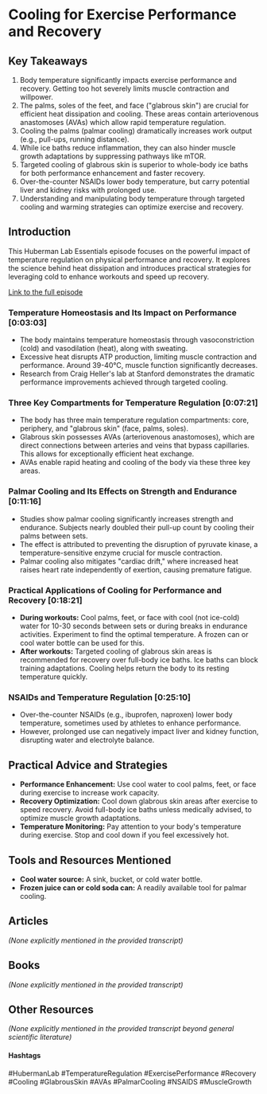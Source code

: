 # Cooling for Exercise Performance and Recovery

## Key Takeaways
1.  Body temperature significantly impacts exercise performance and recovery.  Getting too hot severely limits muscle contraction and willpower.
2.  The palms, soles of the feet, and face ("glabrous skin") are crucial for efficient heat dissipation and cooling.  These areas contain arteriovenous anastomoses (AVAs) which allow rapid temperature regulation.
3.  Cooling the palms (palmar cooling) dramatically increases work output (e.g., pull-ups, running distance).
4.  While ice baths reduce inflammation, they can also hinder muscle growth adaptations by suppressing pathways like mTOR.
5.  Targeted cooling of glabrous skin is superior to whole-body ice baths for both performance enhancement and faster recovery.
6.  Over-the-counter NSAIDs lower body temperature, but carry potential liver and kidney risks with prolonged use.
7. Understanding and manipulating body temperature through targeted cooling and warming strategies can optimize exercise and recovery.


## Introduction
This Huberman Lab Essentials episode focuses on the powerful impact of temperature regulation on physical performance and recovery.  It explores the science behind heat dissipation and introduces practical strategies for leveraging cold to enhance workouts and speed up recovery.

[Link to the full episode](https://www.youtube.com/watch?v=5--yogtN6oM)

### Temperature Homeostasis and Its Impact on Performance [0:03:03]
- The body maintains temperature homeostasis through vasoconstriction (cold) and vasodilation (heat), along with sweating.
- Excessive heat disrupts ATP production, limiting muscle contraction and performance.  Around 39-40°C, muscle function significantly decreases.
- Research from Craig Heller's lab at Stanford demonstrates the dramatic performance improvements achieved through targeted cooling.

### Three Key Compartments for Temperature Regulation [0:07:21]
- The body has three main temperature regulation compartments: core, periphery, and "glabrous skin" (face, palms, soles).
- Glabrous skin possesses AVAs (arteriovenous anastomoses), which are direct connections between arteries and veins that bypass capillaries.  This allows for exceptionally efficient heat exchange.
- AVAs enable rapid heating and cooling of the body via these three key areas.

### Palmar Cooling and Its Effects on Strength and Endurance [0:11:16]
- Studies show palmar cooling significantly increases strength and endurance.  Subjects nearly doubled their pull-up count by cooling their palms between sets.
- The effect is attributed to preventing the disruption of pyruvate kinase, a temperature-sensitive enzyme crucial for muscle contraction.
- Palmar cooling also mitigates "cardiac drift," where increased heat raises heart rate independently of exertion, causing premature fatigue.

### Practical Applications of Cooling for Performance and Recovery [0:18:21]
- **During workouts:** Cool palms, feet, or face with cool (not ice-cold) water for 10-30 seconds between sets or during breaks in endurance activities.  Experiment to find the optimal temperature.  A frozen can or cool water bottle can be used for this.
- **After workouts:**  Targeted cooling of glabrous skin areas is recommended for recovery over full-body ice baths.  Ice baths can block training adaptations.  Cooling helps return the body to its resting temperature quickly.

### NSAIDs and Temperature Regulation [0:25:10]
- Over-the-counter NSAIDs (e.g., ibuprofen, naproxen) lower body temperature, sometimes used by athletes to enhance performance.
- However, prolonged use can negatively impact liver and kidney function, disrupting water and electrolyte balance.

## Practical Advice and Strategies
- **Performance Enhancement:** Use cool water to cool palms, feet, or face during exercise to increase work capacity.
- **Recovery Optimization:** Cool down glabrous skin areas after exercise to speed recovery. Avoid full-body ice baths unless medically advised, to optimize muscle growth adaptations.
- **Temperature Monitoring:** Pay attention to your body's temperature during exercise.  Stop and cool down if you feel excessively hot.

## Tools and Resources Mentioned
- **Cool water source:** A sink, bucket, or cold water bottle.
- **Frozen juice can or cold soda can:**  A readily available tool for palmar cooling.


## Articles
*(None explicitly mentioned in the provided transcript)*

## Books
*(None explicitly mentioned in the provided transcript)*

## Other Resources
*(None explicitly mentioned in the provided transcript beyond general scientific literature)*


#### Hashtags
#HubermanLab #TemperatureRegulation #ExercisePerformance #Recovery #Cooling #GlabrousSkin #AVAs #PalmarCooling #NSAIDS #MuscleGrowth
